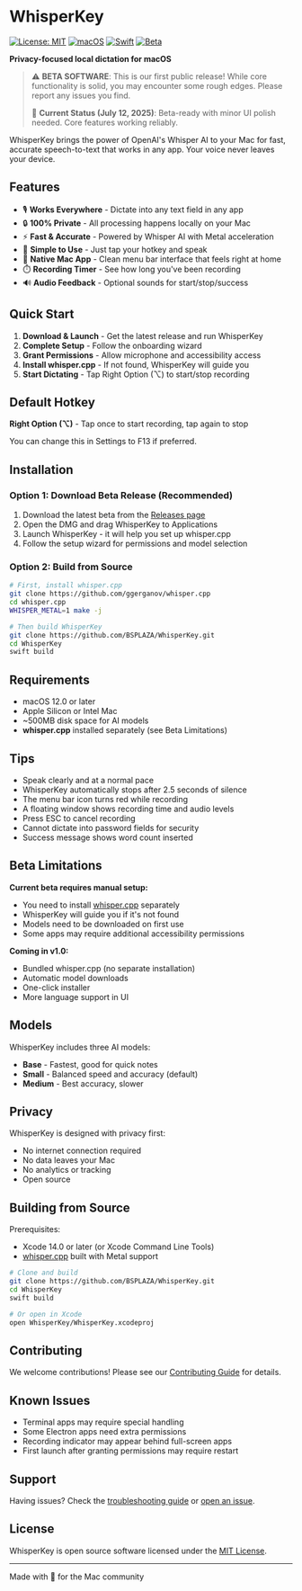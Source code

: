 # WhisperKey

[![License: MIT](https://img.shields.io/badge/License-MIT-yellow.svg)](https://opensource.org/licenses/MIT)
[![macOS](https://img.shields.io/badge/macOS-12.0%2B-blue.svg)](https://www.apple.com/macos)
[![Swift](https://img.shields.io/badge/Swift-5.9-orange.svg)](https://swift.org)
[![Beta](https://img.shields.io/badge/Status-Beta-orange.svg)](https://github.com/BSPLAZA/WhisperKey/releases)

**Privacy-focused local dictation for macOS**

> ⚠️ **BETA SOFTWARE**: This is our first public release! While core functionality is solid, you may encounter some rough edges. Please report any issues you find.
> 
> 📅 **Current Status (July 12, 2025)**: Beta-ready with minor UI polish needed. Core features working reliably.

WhisperKey brings the power of OpenAI's Whisper AI to your Mac for fast, accurate speech-to-text that works in any app. Your voice never leaves your device.

## Features

- 🎙️ **Works Everywhere** - Dictate into any text field in any app
- 🔒 **100% Private** - All processing happens locally on your Mac
- ⚡ **Fast & Accurate** - Powered by Whisper AI with Metal acceleration
- 🎯 **Simple to Use** - Just tap your hotkey and speak
- 🎨 **Native Mac App** - Clean menu bar interface that feels right at home
- ⏱️ **Recording Timer** - See how long you've been recording
- 🔊 **Audio Feedback** - Optional sounds for start/stop/success

## Quick Start

1. **Download & Launch** - Get the latest release and run WhisperKey
2. **Complete Setup** - Follow the onboarding wizard
3. **Grant Permissions** - Allow microphone and accessibility access
4. **Install whisper.cpp** - If not found, WhisperKey will guide you
5. **Start Dictating** - Tap Right Option (⌥) to start/stop recording

## Default Hotkey

**Right Option (⌥)** - Tap once to start recording, tap again to stop

You can change this in Settings to F13 if preferred.

## Installation

### Option 1: Download Beta Release (Recommended)
1. Download the latest beta from the [Releases page](https://github.com/BSPLAZA/WhisperKey/releases)
2. Open the DMG and drag WhisperKey to Applications
3. Launch WhisperKey - it will help you set up whisper.cpp
4. Follow the setup wizard for permissions and model selection

### Option 2: Build from Source
```bash
# First, install whisper.cpp
git clone https://github.com/ggerganov/whisper.cpp
cd whisper.cpp
WHISPER_METAL=1 make -j

# Then build WhisperKey
git clone https://github.com/BSPLAZA/WhisperKey.git
cd WhisperKey
swift build
```

## Requirements

- macOS 12.0 or later
- Apple Silicon or Intel Mac
- ~500MB disk space for AI models
- **whisper.cpp** installed separately (see Beta Limitations)

## Tips

- Speak clearly and at a normal pace
- WhisperKey automatically stops after 2.5 seconds of silence
- The menu bar icon turns red while recording
- A floating window shows recording time and audio levels
- Press ESC to cancel recording
- Cannot dictate into password fields for security
- Success message shows word count inserted

## Beta Limitations

**Current beta requires manual setup:**
- You need to install [whisper.cpp](https://github.com/ggerganov/whisper.cpp) separately
- WhisperKey will guide you if it's not found
- Models need to be downloaded on first use
- Some apps may require additional accessibility permissions

**Coming in v1.0:**
- Bundled whisper.cpp (no separate installation)
- Automatic model downloads
- One-click installer
- More language support in UI

## Models

WhisperKey includes three AI models:
- **Base** - Fastest, good for quick notes
- **Small** - Balanced speed and accuracy (default)
- **Medium** - Best accuracy, slower

## Privacy

WhisperKey is designed with privacy first:
- No internet connection required
- No data leaves your Mac
- No analytics or tracking
- Open source

## Building from Source

Prerequisites:
- Xcode 14.0 or later (or Xcode Command Line Tools)
- [whisper.cpp](https://github.com/ggerganov/whisper.cpp) built with Metal support

```bash
# Clone and build
git clone https://github.com/BSPLAZA/WhisperKey.git
cd WhisperKey
swift build

# Or open in Xcode
open WhisperKey/WhisperKey.xcodeproj
```

## Contributing

We welcome contributions! Please see our [Contributing Guide](CONTRIBUTING.md) for details.

## Known Issues

- Terminal apps may require special handling
- Some Electron apps need extra permissions
- Recording indicator may appear behind full-screen apps
- First launch after granting permissions may require restart

## Support

Having issues? Check the [troubleshooting guide](docs/troubleshooting) or [open an issue](https://github.com/BSPLAZA/WhisperKey/issues).

## License

WhisperKey is open source software licensed under the [MIT License](LICENSE).

---

Made with 🎤 for the Mac community